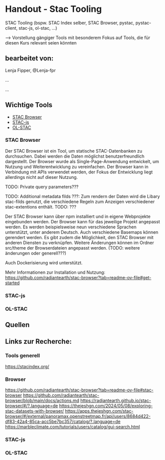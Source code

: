 # Handout - Stac Tooling
STAC Tooling (bspw. STAC Index selber, STAC Browser, pystac, pystac-client, stac-js, ol-stac, …)

--> Vorstellung gängiger Tools mit besonderem Fokus auf Tools, die für diesen Kurs relevant seien könnten

## bearbeitet von:
Lenja Fipper, @Lenja-fpr

...

...

## Wichtige Tools
- [STAC Browser](#stac-browser)
- [STAC-js](#stac-js)
- [OL-STAC](#ol-stac)

### STAC Browser
Der STAC Browser ist ein Tool, um statische STAC-Datenbanken zu durchsuchen. Dabei werden die Daten möglichst benutzerfreundlich dargestellt. Der Browser wurde als Single-Page-Anwendung entwickelt, um Nutzung und Weiterentwicklung zu vereinfachen.
Der Browser kann in Verbindung mit APIs verwendet werden, der Fokus der Entwicklung liegt allerdings nicht auf dieser Nutzung.

TODO: Private query parameters???

TODO: Additional metadata filds ???: Zum rendern der Daten wird die Libary stac-filds genutzt, die verschiedene Regeln zum Anzeigen verschiedener stac-extentions enthält. TODO: ??? 

Der STAC Browser kann über npm installiert und in eigene Webprojekte eingebunden werden. Der Browser kann für das jeweilige Projekt angepasst werden.
Es werden beispielsweise neun verschiedene Sprachen unterstützt, unter anderem Deutsch. Auch verschiedene Basemaps können gerendert werden. Es gibt zudem die Möglichkeit, den STAC Browser mit anderen Diensten zu verknüpfen. Weitere Änderungen können im Ordner src/theme der Browserdateien angepasst werden. (TODO: weitere änderungen oder generell???)

Auch Dockerisierung wird unterstützt.

Mehr Informationen zur Installation und Nutzung: https://github.com/radiantearth/stac-browser?tab=readme-ov-file#get-started
### STAC-js

### OL-STAC

## Quellen

## Links zur Recherche:
### Tools generell
https://stacindex.org/

### Browser
https://github.com/radiantearth/stac-browser?tab=readme-ov-file#stac-browser
https://github.com/radiantearth/stac-browser/blob/main/docs/actions.md
https://radiantearth.github.io/stac-browser/#/?.language=de
https://thejeshgn.com/2024/05/08/exploring-stac-datasets-with-browser/
https://apps.thejeshgn.com/stac-browser/#/external/panoramax.openstreetmap.fr/api/users/8684d422-df83-42a4-85ca-acc5be7bc357/catalog/?.language=de
https://marbleclimate.com/tutorials/users/catalog/gui-search.html

### STAC-js

### OL-STAC
